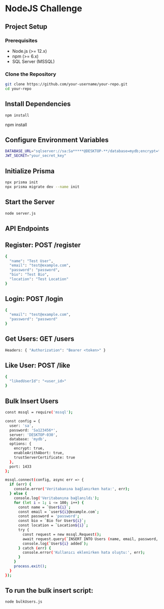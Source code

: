 # NodeJS Challenge

## Project Setup

### Prerequisites
- Node.js (>= 12.x)
- npm (>= 6.x)
- SQL Server (MSSQL)

### Clone the Repository
```bash
git clone https://github.com/your-username/your-repo.git
cd your-repo
```
## Install Dependencies

```bash
npm install
```
npm install

## Configure Environment Variables
```bash
DATABASE_URL="sqlserver://sa:Sa*****@DESKTOP-**/database=mydb;encrypt=true"
JWT_SECRET="your_secret_key"
```
## Initialize Prisma
```bash
npx prisma init
npx prisma migrate dev --name init
```
## Start the Server
```bash
node server.js
```
## API Endpoints
## Register: POST /register
```bash
{
  "name": "Test User",
  "email": "test@example.com",
  "password": "password",
  "bio": "Test Bio",
  "location": "Test Location"
}
```
## Login: POST /login
```bash
{
  "email": "test@example.com",
  "password": "password"
}
```
## Get Users: GET /users
```bash
Headers: { "Authorization": "Bearer <token>" }
```
## Like User: POST /like
```bash
{
  "likedUserId": "<user_id>"
}
```
## Bulk Insert Users
```bash
const mssql = require('mssql');

const config = {
  user: 'sa',
  password: 'Sa123456*',
  server: 'DESKTOP-030',
  database: 'mydb',
  options: {
    encrypt: true,
    enableArithAbort: true,
    trustServerCertificate: true
  },
  port: 1433
};

mssql.connect(config, async err => {
  if (err) {
    console.error('Veritabanına bağlanırken hata:', err);
  } else {
    console.log('Veritabanına bağlanıldı');
    for (let i = 1; i <= 100; i++) {
      const name = `User${i}`;
      const email = `user${i}@example.com`;
      const password = 'password';
      const bio = `Bio for User${i}`;
      const location = `Location${i}`;
      try {
        const request = new mssql.Request();
        await request.query(`INSERT INTO Users (name, email, password, bio, location) VALUES ('${name}', '${email}', '${password}', '${bio}', '${location}')`);
        console.log(`User${i} added`);
      } catch (err) {
        console.error('Kullanıcı eklenirken hata oluştu:', err);
      }
    }
    process.exit();
  }
});

```
## To run the bulk insert script:
```bash
node bulkUsers.js

```



